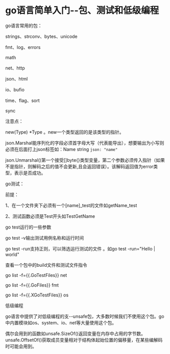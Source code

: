 # go语言简单入门--包、测试和低级编程 

go语言常用的包：

strings、strconv、bytes、unicode

fmt、log、errors

math

net、http

json、html

io、bufio

time、flag、sort

sync

注意点：

new(Type) *Type 。new一个类型返回的是该类型的指针。

json.Marshal能序列化的字段必须首字母大写（代表能导出），想要输出为小写则必须在后面打上json标签如：Name string `json: "name"`

json.Unmarshal()第一个接受[]byte{}类型变量，第二个参数必须传入指针（如果不是指针，则解码之后的值不会更新,且会返回错误）。该解码返回值为error类型，表示是否成功。



go测试：

前提：

1、在一个文件夹下必须有一个[name]_test的文件如getName_test

2、测试函数必须是Test开头如TestGetName



go test运行的一些参数

go test -v输出测试用例名称和运行时间

go test -run支持正则，可以筛选运行测试的文件 。如go test -run="Hello | world"



查看一个包中的build文件和测试文件指令

go list -f={{.GoTestFiles}} net

go list -f={{.GoFiles}} fmt

go list -f={{.XGoTestFiles}} os



低级编程



go语言中提供了对低级编程的支--unsafe包，大多数时候我们不使用这个包。go中内置模块如os、system、io、net等大量使用这个包。

偶尔会用到的函数如unsafe.SizeOf()返回变量在内存中占用的字节数。unsafe.OffsetOf()获取成员变量相对于结构体起始位置的偏移量，在某些编解码时可能会用到。






